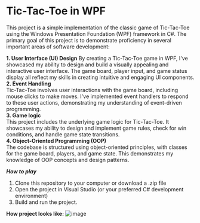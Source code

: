 # Tic-Tac-Toe in WPF

This project is a simple implementation of the classic game of Tic-Tac-Toe using the Windows Presentation Foundation (WPF) framework in C#. The primary goal of this project is to demonstrate proficiency in several important areas of software development:  

**1. User Interface (UI) Design**
By creating a Tic-Tac-Toe game in WPF, I've showcased my ability to design and build a visually appealing and interactive user interface. The game board, player input, and game status display all reflect my skills in creating intuitive and engaging UI components.  
**2. Event Handling**   
Tic-Tac-Toe involves user interactions with the game board, including mouse clicks to make moves. I've implemented event handlers to respond to these user actions, demonstrating my understanding of event-driven programming.  
**3. Game logic**  
This project includes the underlying game logic for Tic-Tac-Toe. It showcases my ability to design and implement game rules, check for win conditions, and handle game state transitions.  
**4. Object-Oriented Programming (OOP)**  
The codebase is structured using object-oriented principles, with classes for the game board, players, and game state. This demonstrates my knowledge of OOP concepts and design patterns.  

***How to play***
1. Clone this repository to your computer or download a .zip file
2. Open the project in Visual Studio (or your preferred C# development environment)
3. Build and run the project.

**How project looks like:**
![image](https://github.com/breezevna/TicTacToe/assets/125823447/2384fae0-78f7-4ad8-9313-4bcb5cadfbf8)
